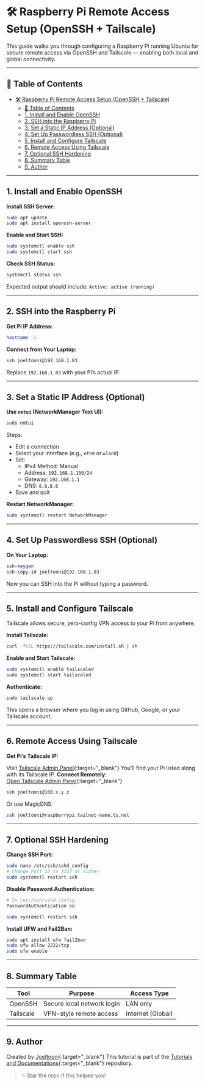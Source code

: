 # 🛠️ Raspberry Pi Remote Access Setup (OpenSSH + Tailscale)

This guide walks you through configuring a Raspberry Pi running Ubuntu for secure remote access via OpenSSH and Tailscale — enabling both local and global connectivity.

---

## 📌 Table of Contents

- [🛠️ Raspberry Pi Remote Access Setup (OpenSSH + Tailscale)](#️-raspberry-pi-remote-access-setup-openssh--tailscale)
  - [📌 Table of Contents](#-table-of-contents)
  - [1. Install and Enable OpenSSH](#1-install-and-enable-openssh)
  - [2. SSH into the Raspberry Pi](#2-ssh-into-the-raspberry-pi)
  - [3. Set a Static IP Address (Optional)](#3-set-a-static-ip-address-optional)
  - [4. Set Up Passwordless SSH (Optional)](#4-set-up-passwordless-ssh-optional)
  - [5. Install and Configure Tailscale](#5-install-and-configure-tailscale)
  - [6. Remote Access Using Tailscale](#6-remote-access-using-tailscale)
  - [7. Optional SSH Hardening](#7-optional-ssh-hardening)
  - [8. Summary Table](#8-summary-table)
  - [9. Author](#9-author)

---

## 1. Install and Enable OpenSSH

**Install SSH Server:**

```bash
sudo apt update
sudo apt install openssh-server
```

**Enable and Start SSH:**

```bash
sudo systemctl enable ssh
sudo systemctl start ssh
```

**Check SSH Status:**

```bash
systemctl status ssh
```

Expected output should include: `Active: active (running)`

---

## 2. SSH into the Raspberry Pi

**Get Pi IP Address:**

```bash
hostname -I
```

**Connect from Your Laptop:**

```bash
ssh joeltooni@192.168.1.83
```

Replace `192.168.1.83` with your Pi’s actual IP.

---

## 3. Set a Static IP Address (Optional)

**Use `nmtui` (NetworkManager Text UI):**

```bash
sudo nmtui
```

Steps:

- Edit a connection
- Select your interface (e.g., `eth0` or `wlan0`)
- Set:
  - IPv4 Method: Manual
  - Address: `192.168.1.100/24`
  - Gateway: `192.168.1.1`
  - DNS: `8.8.8.8`
- Save and quit

**Restart NetworkManager:**

```bash
sudo systemctl restart NetworkManager
```

---

## 4. Set Up Passwordless SSH (Optional)

**On Your Laptop:**

```bash
ssh-keygen
ssh-copy-id joeltooni@192.168.1.83
```

Now you can SSH into the Pi without typing a password.

---

## 5. Install and Configure Tailscale

Tailscale allows secure, zero-config VPN access to your Pi from anywhere.

**Install Tailscale:**

```bash
curl -fsSL https://tailscale.com/install.sh | sh
```

**Enable and Start Tailscale:**

```bash
sudo systemctl enable tailscaled
sudo systemctl start tailscaled
```

**Authenticate:**

```bash
sudo tailscale up
```

This opens a browser where you log in using GitHub, Google, or your Tailscale account.

---

## 6. Remote Access Using Tailscale

**Get Pi’s Tailscale IP:**

Visit [Tailscale Admin Panel](https://login.tailscale.com/admin/machines){:target="_blank"}
You’ll find your Pi listed along with its Tailscale IP.
**Connect Remotely:**  
[Open Tailscale Admin Panel](https://login.tailscale.com/admin/machines){:target="_blank"}

```bash
ssh joeltooni@100.x.y.z
```

Or use MagicDNS:

```bash
ssh joeltooni@raspberrypi.tailnet-name.ts.net
```

---

## 7. Optional SSH Hardening

**Change SSH Port:**

```bash
sudo nano /etc/ssh/sshd_config
# Change Port 22 to 2222 or higher
sudo systemctl restart ssh
```

**Disable Password Authentication:**

```bash
# In /etc/ssh/sshd_config:
PasswordAuthentication no

sudo systemctl restart ssh
```

**Install UFW and Fail2Ban:**

```bash
sudo apt install ufw fail2ban
sudo ufw allow 2222/tcp
sudo ufw enable
```

---

## 8. Summary Table

| Tool      | Purpose                    | Access Type         |
|-----------|----------------------------|---------------------|
| OpenSSH   | Secure local network login | LAN only            |
| Tailscale | VPN-style remote access    | Internet (Global)   |

---

## 9. Author

Created by [Joeltooni](https://github.com/joeltooni){:target="_blank"}
This tutorial is part of the [Tutorials and Documentations](https://github.com/joeltooni/tutorials-and-documentations){:target="_blank"} repository.

> ⭐ Star the repo if this helped you!
